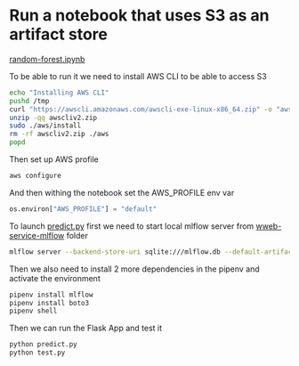 # Run a notebook that uses S3 as an artifact store

[random-forest.ipynb](../web-service-mlflow/random-forest.ipynb)

To be able to run it we need to install AWS CLI to be able to access S3

```bash
echo "Installing AWS CLI"
pushd /tmp
curl "https://awscli.amazonaws.com/awscli-exe-linux-x86_64.zip" -o "awscliv2.zip"
unzip -qq awscliv2.zip
sudo ./aws/install
rm -rf awscliv2.zip ./aws
popd
```

Then set up AWS profile
```bash
aws configure
```

And then withing the notebook set the AWS_PROFILE env var
```python
os.environ["AWS_PROFILE"] = "default"
```

To launch [predict.py](../web-service-mlflow/predict.py) first we need to start local mlflow server from [wweb-service-mlflow](../web-service-mlflow/) folder

```bash
mlflow server --backend-store-uri sqlite:///mlflow.db --default-artifact-root s3://mlopszoomcamp-alex
```

Then we also need to install 2 more dependencies in the pipenv and activate the environment
```bash
pipenv install mlflow
pipenv install boto3
pipenv shell
```

Then we can run the Flask App and test it
```bash
python predict.py
python test.py
```